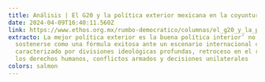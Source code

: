 ```yaml
---
title: Análisis | El G20 y la política exterior mexicana en la coyuntura electoral
date: 2024-04-09T16:40:11.560Z
link: https://www.ethos.org.mx/rumbo-democratico/columnas/el_g20_y_la_politica_exterior_mexicana_en_la_coyuntura_electoral
extracto: La mejor política exterior es la buena política interior’ no parece
  sostenerse como una fórmula exitosa ante un escenario internacional convulso,
  caracterizado por divisiones ideológicas profundas, retroceso en el respeto a
  los derechos humanos, conflictos armados y decisiones unilaterales
colors: salmon
---
```

